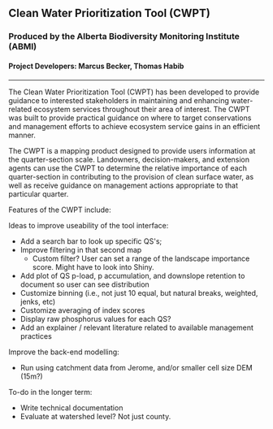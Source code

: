 ## Clean Water Prioritization Tool (CWPT) 
### Produced by the Alberta Biodiversity Monitoring Institute (ABMI)
#### Project Developers: Marcus Becker, Thomas Habib

---

The Clean Water Prioritization Tool (CWPT) has been developed to provide guidance to interested stakeholders in maintaining and enhancing water-related ecosystem services throughout their area of interest. The CWPT was built to provide practical guidance on where to target conservations and management efforts to achieve ecosystem service gains in an efficient manner. 

The CWPT is a mapping product designed to provide users information at the quarter-section scale. Landowners, decision-makers, and extension agents can use the CWPT to determine the relative importance of each quarter-section in contributing to the provision of clean surface water, as well as receive guidance on management actions appropriate to that particular quarter. 



Features of the CWPT include:



Ideas to improve useability of the tool interface:

* Add a search bar to look up specific QS's;
* Improve filtering in that second map
  + Custom filter? User can set a range of the landscape importance score. Might have to look into Shiny.
* Add plot of QS p-load, p accumulation, and downslope retention to document so user can see distribution
* Customize binning (i.e., not just 10 equal, but natural breaks, weighted, jenks, etc)
* Customize averaging of index scores
* Display raw phosphorus values for each QS? 
* Add an explainer / relevant literature related to available management practices 

Improve the back-end modelling:

* Run using catchment data from Jerome, and/or smaller cell size DEM (15m?) 

To-do in the longer term:

* Write technical documentation
* Evaluate at watershed level? Not just county. 

